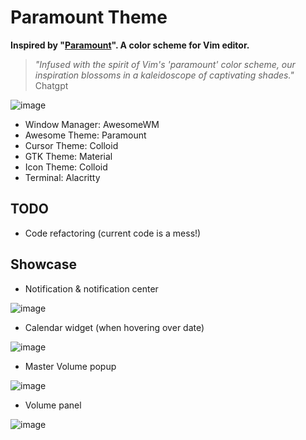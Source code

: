 # Paramount Theme

**Inspired by "[Paramount](https://github.com/owickstrom/vim-colors-paramount)". A color scheme for Vim editor.**
 > *"Infused with the spirit of Vim's 'paramount' color scheme, our inspiration blossoms in a kaleidoscope of captivating shades."*
 > Chatgpt

![image](https://github.com/fafuja/paramount/assets/46684536/efa9f2f4-0cd4-4b3f-b014-ab4de5dc9cf7)

 - Window Manager: AwesomeWM
 - Awesome Theme: Paramount
 - Cursor Theme: Colloid
 - GTK Theme: Material
 - Icon Theme: Colloid
 - Terminal: Alacritty
   
## TODO
- Code refactoring (current code is a mess!)
  
## Showcase
- Notification & notification center
  
![image](https://github.com/fafuja/paramount/assets/46684536/61b7afbc-5d9e-4e61-8fce-edcfdded5d45)

- Calendar widget (when hovering over date)

![image](https://github.com/fafuja/paramount/assets/46684536/147c06fa-c563-471b-8553-ef4f567af7c2)

- Master Volume popup
 
![image](https://github.com/fafuja/paramount/assets/46684536/bb7ea147-297b-47d2-949b-ac2c7752ea28)

- Volume panel
  
![image](https://github.com/fafuja/paramount/assets/46684536/7f0e5fb2-01da-49e5-8dd6-3bf5e40b5dc7)

